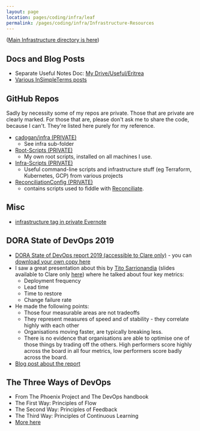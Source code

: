 ```yaml
---
layout: page
location: pages/coding/infra/leaf
permalink: /pages/coding/infra/Infrastructure-Resources
---
```


([Main Infrastructure directory is here](/pages/coding/Infrastructure))

## Docs and Blog Posts
- Separate Useful Notes Doc: [My Drive/Useful/Eritrea](https://docs.google.com/document/d/1ydXrsZX_g9uyvgMoZUovT0G8L5OcrXxRQDSWzw3ULDo/edit)
- [Various InSimpleTerms posts](https://insimpleterms.blog/category/infrastructure)

## GitHub Repos 

Sadly by necessity some of my repos are private. Those that are private are clearly marked. For those that are, please don't ask me to share the code, because I can't. They're listed here purely for my reference.

- [cadogan/infra (PRIVATE)](https://github.com/claresudbery/Cadogan/tree/master/infra)
    - See infra sub-folder
- [Root-Scripts (PRIVATE)](https://github.com/claresudbery/Root-Scripts)
    - My own root scripts, installed on all machines I use.
- [Infra-Scripts (PRIVATE)](https://github.com/claresudbery/Infra-Scripts)
    - Useful command-line scripts and infrastructure stuff (eg Terraform, Kubernetes, GCP) from various projects
- [ReconciliationConfig (PRIVATE)](https://github.com/claresudbery/ReconciliationConfig) 
    - contains scripts used to fiddle with [Reconciliate](https://github.com/claresudbery/Reconciliate).

## Misc

- [infrastructure tag in private Evernote](https://www.evernote.com/client/web?login=true#?an=true&n=d3b5efea-dd5a-4d3b-94c9-77a1b3f43b35&query=tag%1FInfrastructure%1FtagGuid%3A38bcc5ac-be79-4b3a-bbb0-9d21f8d2e98d%1Eview%3AVIEW%2FALL_NOTES&)

## DORA State of DevOps 2019

- [DORA State of DevOps report 2019 (accessible to Clare only)](https://drive.google.com/file/d/1Ul3snv4o7b0AxAWPfdwzH5HylvWdsW76/view?usp=sharing) - you can [download your own copy here](https://cloud.google.com/devops/state-of-devops/)
- I saw a great presentation about this by [Tito Sarrionandia](https://twitter.com/rbs_tito) (slides available to Clare only [here](https://docs.google.com/presentation/d/1W_zNVG0Pig3zryaWfCE66qvAzzm9ZtDJ/edit#slide=id.p1)) where he talked about four key metrics:
    - Deployment frequency 
    - Lead time
    - Time to restore
    - Change failure rate
- He made the following points:
    - Those four measurable areas are not tradeoffs
    - They represent measures of speed and of stability - they correlate highly with each other
    - Organisations moving faster, are typically breaking less.
    - There is no evidence that organisations are able to optimise one of those things by trading off the others. High performers score highly across the board in all four metrics, low performers score badly across the board.
- [Blog post about the report](https://www.previous.cloudbees.com/blog/dora-and-google-cloud-chart-pathway-elite-devops-performance?utm_source=google&utm_medium=cpc&utm_campaign=Flow_EU&utm_content=&gclid=EAIaIQobChMIh6faoY6v6AIViaztCh3JcwRkEAAYAiAAEgIVLfD_BwE)

## The Three Ways of DevOps

- From The Phoenix Project and The DevOps handbook
- The First Way: Principles of Flow
- The Second Way: Principles of Feedback
- The Third Way: Principles of Continuous Learning
- [More here](https://blog.sonatype.com/principle-based-devops-frameworks-three-ways#:~:text=If%20you've%20read%20either,Way%3A%20Principles%20of%20Continuous%20Learning)
